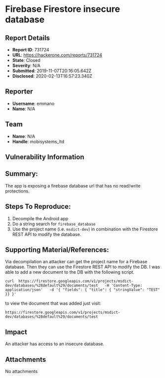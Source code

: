 # Firebase Firestore insecure database

## Report Details
- **Report ID**: 731724
- **URL**: https://hackerone.com/reports/731724
- **State**: Closed
- **Severity**: N/A
- **Submitted**: 2019-11-07T20:16:05.642Z
- **Disclosed**: 2020-02-13T16:57:23.340Z

## Reporter
- **Username**: emmano
- **Name**: N/A

## Team
- **Name**: N/A
- **Handle**: mobisystems_ltd

## Vulnerability Information
## Summary:
The app is exposing a firebase database url that has no read/write protections.

## Steps To Reproduce:
  1. Decompile the Android app
  2. Do a string search for `firebase_database`
  3. Use the project name (i.e. `msdict-dev`) in combination with the Firestore REST API to modify the database.

## Supporting Material/References:
Via decompilation an attacker can get the project name for a Firebase database. Then they can use the Firestore REST API to modify the DB.
I was able to add a new document to the DB with the following script.

`curl  https://firestore.googleapis.com/v1/projects/msdict-dev/databases/%28default%29/documents/test   -H 'Content-Type: application/json'   -d '{ "fields": { "title": { "stringValue": "TEST" }} }'`

to view the document that was added just visit:

`https://firestore.googleapis.com/v1/projects/msdict-dev/databases/%28default%29/documents/test`

## Impact

An attacker has access to an insecure database.

## Attachments
No attachments
